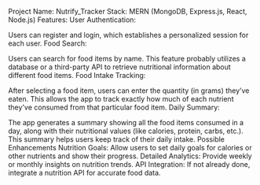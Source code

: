 Project Name: Nutrify_Tracker
Stack: MERN (MongoDB, Express.js, React, Node.js)
Features:
User Authentication:

Users can register and login, which establishes a personalized session for each user.
Food Search:

Users can search for food items by name. This feature probably utilizes a database or a third-party API to retrieve nutritional information about different food items.
Food Intake Tracking:

After selecting a food item, users can enter the quantity (in grams) they’ve eaten. This allows the app to track exactly how much of each nutrient they've consumed from that particular food item.
Daily Summary:

The app generates a summary showing all the food items consumed in a day, along with their nutritional values (like calories, protein, carbs, etc.). This summary helps users keep track of their daily intake.
Possible Enhancements
Nutrition Goals: Allow users to set daily goals for calories or other nutrients and show their progress.
Detailed Analytics: Provide weekly or monthly insights on nutrition trends.
API Integration: If not already done, integrate a nutrition API for accurate food data.
